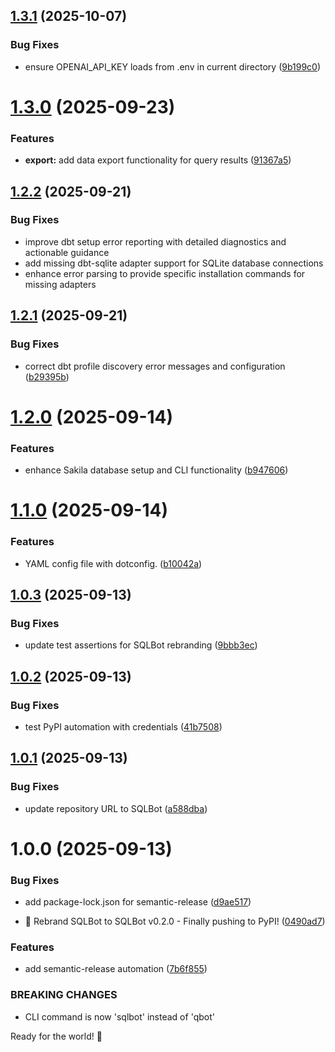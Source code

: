 ## [1.3.1](https://github.com/AnthusAI/SQLBot/compare/v1.3.0...v1.3.1) (2025-10-07)


### Bug Fixes

* ensure OPENAI_API_KEY loads from .env in current directory ([9b199c0](https://github.com/AnthusAI/SQLBot/commit/9b199c0281f0baa006a4d3be4bf43035fa675493))

# [1.3.0](https://github.com/AnthusAI/SQLBot/compare/v1.2.1...v1.3.0) (2025-09-23)


### Features

* **export:** add data export functionality for query results ([91367a5](https://github.com/AnthusAI/SQLBot/commit/91367a5f92f067c3e64c56dbc8aa82aaebf92c40))

## [1.2.2](https://github.com/AnthusAI/SQLBot/compare/v1.2.1...v1.2.2) (2025-09-21)


### Bug Fixes

* improve dbt setup error reporting with detailed diagnostics and actionable guidance
* add missing dbt-sqlite adapter support for SQLite database connections
* enhance error parsing to provide specific installation commands for missing adapters

## [1.2.1](https://github.com/AnthusAI/SQLBot/compare/v1.2.0...v1.2.1) (2025-09-21)


### Bug Fixes

* correct dbt profile discovery error messages and configuration ([b29395b](https://github.com/AnthusAI/SQLBot/commit/b29395b2854c6beed906f6e0283da066c39f2f41))

# [1.2.0](https://github.com/AnthusAI/SQLBot/compare/v1.1.0...v1.2.0) (2025-09-14)


### Features

* enhance Sakila database setup and CLI functionality ([b947606](https://github.com/AnthusAI/SQLBot/commit/b9476063dc7b19913c9a93796921baaa7dd97a87))

# [1.1.0](https://github.com/AnthusAI/SQLBot/compare/v1.0.3...v1.1.0) (2025-09-14)


### Features

* YAML config file with dotconfig. ([b10042a](https://github.com/AnthusAI/SQLBot/commit/b10042a3d7973766eb55e9578db0fb05da03d3cb))

## [1.0.3](https://github.com/AnthusAI/SQLBot/compare/v1.0.2...v1.0.3) (2025-09-13)


### Bug Fixes

* update test assertions for SQLBot rebranding ([9bbb3ec](https://github.com/AnthusAI/SQLBot/commit/9bbb3ecf5490ee53e6e8d9bf4f19000d86a879fb))

## [1.0.2](https://github.com/AnthusAI/SQLBot/compare/v1.0.1...v1.0.2) (2025-09-13)


### Bug Fixes

* test PyPI automation with credentials ([41b7508](https://github.com/AnthusAI/SQLBot/commit/41b750877dd664fddadcea77955b0fd8e822d810))

## [1.0.1](https://github.com/AnthusAI/SQLBot/compare/v1.0.0...v1.0.1) (2025-09-13)


### Bug Fixes

* update repository URL to SQLBot ([a588dba](https://github.com/AnthusAI/SQLBot/commit/a588dbaaa421bdf7848579797101c4224ddd2cba))

# 1.0.0 (2025-09-13)


### Bug Fixes

* add package-lock.json for semantic-release ([d9ae517](https://github.com/AnthusAI/SQLBot/commit/d9ae517f19e3cdab4d158e0872e205b09f2d0df8))


* 🎉 Rebrand SQLBot to SQLBot v0.2.0 - Finally pushing to PyPI! ([0490ad7](https://github.com/AnthusAI/SQLBot/commit/0490ad7ba388d163f33443a2ac41e182778316f2))


### Features

* add semantic-release automation ([7b6f855](https://github.com/AnthusAI/SQLBot/commit/7b6f855b1505abeb40e93e9144267c997e97c945))


### BREAKING CHANGES

* CLI command is now 'sqlbot' instead of 'qbot'

Ready for the world! 🚀
